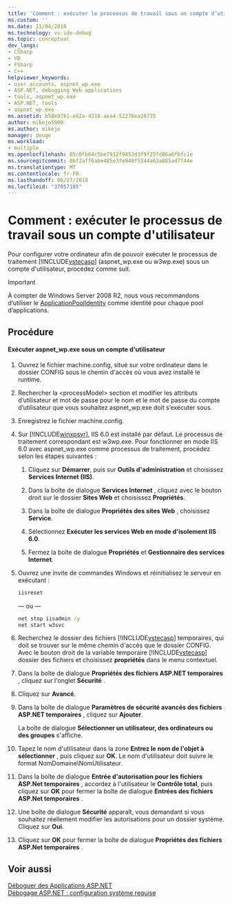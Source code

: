 ```yaml
---
title: 'Comment : exécuter le processus de travail sous un compte d’utilisateur | Microsoft Docs'
ms.custom: ''
ms.date: 11/04/2016
ms.technology: vs-ide-debug
ms.topic: conceptual
dev_langs:
- CSharp
- VB
- FSharp
- C++
helpviewer_keywords:
- user accounts, aspnet_wp.exe
- ASP.NET, debugging Web applications
- tools, aspnet_wp.exe
- ASP.NET, tools
- aspnet_wp.exe
ms.assetid: b58e97b1-e62a-4318-aea4-52276ea20735
author: mikejo5000
ms.author: mikejo
manager: douge
ms.workload:
- multiple
ms.openlocfilehash: 05c0fb64c5be7912f9453d3f9f25fd86a6fbfc1e
ms.sourcegitcommit: 0bf2aff6abe485e3fe940f5344a62a885ad7f44e
ms.translationtype: MT
ms.contentlocale: fr-FR
ms.lasthandoff: 06/27/2018
ms.locfileid: "37057185"
---
```

# <a name="how-to-run-the-worker-process-under-a-user-account"></a>Comment : exécuter le processus de travail sous un compte d'utilisateur
Pour configurer votre ordinateur afin de pouvoir exécuter le processus de traitement [!INCLUDE[vstecasp](../code-quality/includes/vstecasp_md.md)] (aspnet_wp.exe ou w3wp.exe) sous un compte d'utilisateur, procédez comme suit.  

 > [!IMPORTANT]
 > À compter de Windows Server 2008 R2, nous vous recommandons d’utiliser le [ApplicationPoolIdentity](/iis/manage/configuring-security/application-pool-identities) comme identité pour chaque pool d’applications.
  
## <a name="procedure"></a>Procédure  
  
#### <a name="to-run-aspnetwpexe-under-a-user-account"></a>Exécuter aspnet_wp.exe sous un compte d'utilisateur  
  
1.  Ouvrez le fichier machine.config, situé sur votre ordinateur dans le dossier CONFIG sous le chemin d'accès où vous avez installé le runtime.  
  
2.  Rechercher la &lt;processModel&gt; section et modifier les attributs d’utilisateur et mot de passe pour le nom et le mot de passe du compte d’utilisateur que vous souhaitez aspnet_wp.exe doit s’exécuter sous.  
  
3.  Enregistrez le fichier machine.config.  
  
4.  Sur [!INCLUDE[winxpsvr](../debugger/includes/winxpsvr_md.md)], IIS 6.0 est installé par défaut. Le processus de traitement correspondant est w3wp.exe. Pour fonctionner en mode IIS 6.0 avec aspnet_wp.exe comme processus de traitement, procédez selon les étapes suivantes :  
  
    1.  Cliquez sur **Démarrer**, puis sur **Outils d'administration** et choisissez **Services Internet (IIS)**.  
  
    2.  Dans la boîte de dialogue **Services Internet** , cliquez avec le bouton droit sur le dossier **Sites Web** et choisissez **Propriétés**.  
  
    3.  Dans la boîte de dialogue **Propriétés des sites Web** , choisissez **Service**.  
  
    4.  Sélectionnez **Exécuter les services Web en mode d'isolement IIS 6.0**.  
  
    5.  Fermez la boîte de dialogue **Propriétés** et **Gestionnaire des services Internet**.  
  
5.  Ouvrez une invite de commandes Windows et réinitialisez le serveur en exécutant :  
  
    ```cmd
    iisreset  
    ```  
    — ou —  
  
    ```cmd
    net stop iisadmin /y  
    net start w3svc  
    ```  
  
6.  Recherchez le dossier des fichiers [!INCLUDE[vstecasp](../code-quality/includes/vstecasp_md.md)] temporaires, qui doit se trouver sur le même chemin d'accès que le dossier CONFIG. Avec le bouton droit de la variable temporaire [!INCLUDE[vstecasp](../code-quality/includes/vstecasp_md.md)] dossier des fichiers et choisissez **propriétés** dans le menu contextuel.  
  
7.  Dans la boîte de dialogue **Propriétés des fichiers ASP.NET temporaires** , cliquez sur l'onglet **Sécurité** .  
  
8.  Cliquez sur **Avancé**.  
  
9. Dans la boîte de dialogue **Paramètres de sécurité avancés des fichiers ASP.NET temporaires** , cliquez sur **Ajouter**.  
  
    La boîte de dialogue **Sélectionner un utilisateur, des ordinateurs ou des groupes** s'affiche.  
  
10. Tapez le nom d'utilisateur dans la zone **Entrez le nom de l'objet à sélectionner** , puis cliquez sur **OK**. Le nom d'utilisateur doit suivre le format NomDomaine\NomUtilisateur.  
  
11. Dans la boîte de dialogue **Entrée d'autorisation pour les fichiers ASP.Net temporaires** , accordez à l'utilisateur le **Contrôle total**, puis cliquez sur **OK** pour fermer la boîte de dialogue **Entrées des fichiers ASP.Net temporaires** .  
  
12. Une boîte de dialogue **Sécurité** apparaît, vous demandant si vous souhaitez réellement modifier les autorisations pour un dossier système. Cliquez sur **Oui**.  
  
13. Cliquez sur **OK** pour fermer la boîte de dialogue **Propriétés des fichiers ASP.Net temporaires** .  
  
## <a name="see-also"></a>Voir aussi  
[Déboguer des Applications ASP.NET](../debugger/how-to-enable-debugging-for-aspnet-applications.md)   
[Débogage ASP.NET : configuration système requise](../debugger/aspnet-debugging-system-requirements.md)  
  
